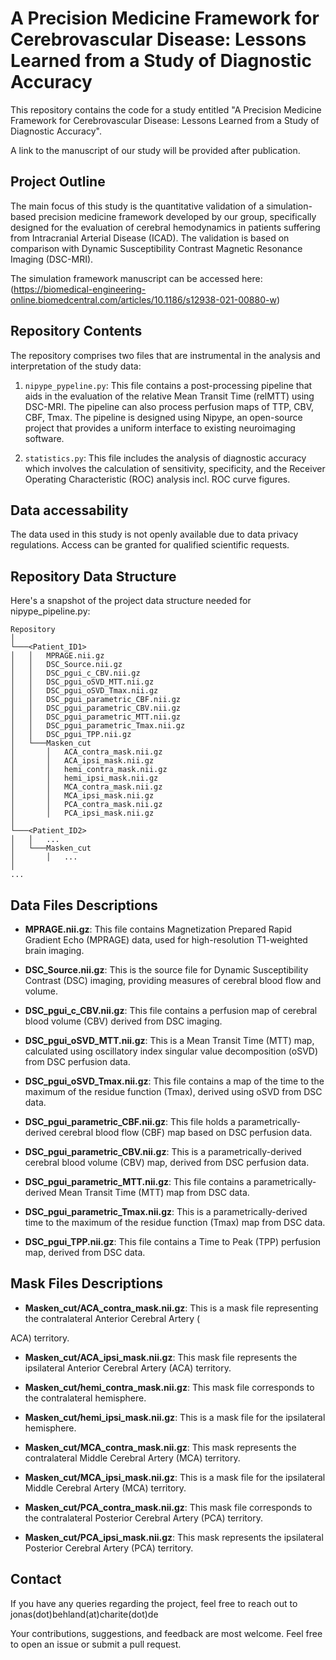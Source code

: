 # A Precision Medicine Framework for Cerebrovascular Disease: Lessons Learned from a Study of Diagnostic Accuracy

This repository contains the code for a study entitled "A Precision Medicine Framework for Cerebrovascular Disease: Lessons Learned from a Study of Diagnostic Accuracy". 

A link to the manuscript of our study will be provided after publication. 

## Project Outline

The main focus of this study is the quantitative validation of a simulation-based precision medicine framework developed by our group, specifically designed for the evaluation of cerebral hemodynamics in patients suffering from Intracranial Arterial Disease (ICAD). The validation is based on comparison with Dynamic Susceptibility Contrast Magnetic Resonance Imaging (DSC-MRI).

The simulation framework manuscript can be accessed here: (https://biomedical-engineering-online.biomedcentral.com/articles/10.1186/s12938-021-00880-w)

## Repository Contents

The repository comprises two files that are instrumental in the analysis and interpretation of the study data:

1. `nipype_pypeline.py`: This file contains a post-processing pipeline that aids in the evaluation of the relative Mean Transit Time (relMTT) using DSC-MRI. The pipeline can also process perfusion maps of TTP, CBV, CBF, Tmax. The pipeline is designed using Nipype, an open-source project that provides a uniform interface to existing neuroimaging software.

2. `statistics.py`: This file includes the analysis of diagnostic accuracy which involves the calculation of sensitivity, specificity, and the Receiver Operating Characteristic (ROC) analysis incl. ROC curve figures.

## Data accessability

The data used in this study is not openly available due to data privacy regulations. Access can be granted for qualified scientific requests. 

## Repository Data Structure

Here's a snapshot of the project data structure needed for nipype_pipeline.py:

```
Repository
│
└───<Patient_ID1>
│   │   MPRAGE.nii.gz
│   │   DSC_Source.nii.gz
│   │   DSC_pgui_c_CBV.nii.gz
│   │   DSC_pgui_oSVD_MTT.nii.gz
│   │   DSC_pgui_oSVD_Tmax.nii.gz
│   │   DSC_pgui_parametric_CBF.nii.gz
│   │   DSC_pgui_parametric_CBV.nii.gz
│   │   DSC_pgui_parametric_MTT.nii.gz
│   │   DSC_pgui_parametric_Tmax.nii.gz
│   │   DSC_pgui_TPP.nii.gz
│   └───Masken_cut
│       │   ACA_contra_mask.nii.gz
│       │   ACA_ipsi_mask.nii.gz
│       │   hemi_contra_mask.nii.gz
│       │   hemi_ipsi_mask.nii.gz
│       │   MCA_contra_mask.nii.gz
│       │   MCA_ipsi_mask.nii.gz
│       │   PCA_contra_mask.nii.gz
│       │   PCA_ipsi_mask.nii.gz
│   
└───<Patient_ID2>
│   │   ...
│   └───Masken_cut
│       │   ...
│
...
```

## Data Files Descriptions

- **MPRAGE.nii.gz**: This file contains Magnetization Prepared Rapid Gradient Echo (MPRAGE) data, used for high-resolution T1-weighted brain imaging.

- **DSC_Source.nii.gz**: This is the source file for Dynamic Susceptibility Contrast (DSC) imaging, providing measures of cerebral blood flow and volume.

- **DSC_pgui_c_CBV.nii.gz**: This file contains a perfusion map of cerebral blood volume (CBV) derived from DSC imaging.

- **DSC_pgui_oSVD_MTT.nii.gz**: This is a Mean Transit Time (MTT) map, calculated using oscillatory index singular value decomposition (oSVD) from DSC perfusion data.

- **DSC_pgui_oSVD_Tmax.nii.gz**: This file contains a map of the time to the maximum of the residue function (Tmax), derived using oSVD from DSC data.

- **DSC_pgui_parametric_CBF.nii.gz**: This file holds a parametrically-derived cerebral blood flow (CBF) map based on DSC perfusion data.

- **DSC_pgui_parametric_CBV.nii.gz**: This is a parametrically-derived cerebral blood volume (CBV) map, derived from DSC perfusion data.

- **DSC_pgui_parametric_MTT.nii.gz**: This file contains a parametrically-derived Mean Transit Time (MTT) map from DSC data.

- **DSC_pgui_parametric_Tmax.nii.gz**: This is a parametrically-derived time to the maximum of the residue function (Tmax) map from DSC data.

- **DSC_pgui_TPP.nii.gz**: This file contains a Time to Peak (TPP) perfusion map, derived from DSC data.

## Mask Files Descriptions

- **Masken_cut/ACA_contra_mask.nii.gz**: This is a mask file representing the contralateral Anterior Cerebral Artery (

ACA) territory.

- **Masken_cut/ACA_ipsi_mask.nii.gz**: This mask file represents the ipsilateral Anterior Cerebral Artery (ACA) territory.

- **Masken_cut/hemi_contra_mask.nii.gz**: This mask file corresponds to the contralateral hemisphere.

- **Masken_cut/hemi_ipsi_mask.nii.gz**: This is a mask file for the ipsilateral hemisphere.

- **Masken_cut/MCA_contra_mask.nii.gz**: This mask represents the contralateral Middle Cerebral Artery (MCA) territory.

- **Masken_cut/MCA_ipsi_mask.nii.gz**: This is a mask file for the ipsilateral Middle Cerebral Artery (MCA) territory.

- **Masken_cut/PCA_contra_mask.nii.gz**: This mask file corresponds to the contralateral Posterior Cerebral Artery (PCA) territory.

- **Masken_cut/PCA_ipsi_mask.nii.gz**: This mask represents the ipsilateral Posterior Cerebral Artery (PCA) territory.


## Contact

If you have any queries regarding the project, feel free to reach out to jonas(dot)behland(at)charite(dot)de

Your contributions, suggestions, and feedback are most welcome. Feel free to open an issue or submit a pull request.

